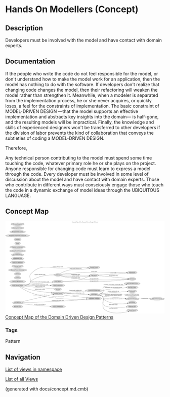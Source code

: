 # Hands On Modellers (Concept)
## Description
Developers must be involved with the model and have contact with domain experts.

## Documentation
If the people who write the code do not feel responsible for the model, or
don't understand how to make the model work for an application, then the model
has nothing to do with the software. If developers don't realize that changing
code changes the model, then their refactoring will weaken the model rather
than strengthen it. Meanwhile, when a modeler is separated from the
implementation process, he or she never acquires, or quickly loses, a feel for
the constraints of implementation.
The basic constraint of MODEL-DRIVEN DESIGN —that the model supports an
effective implementation and abstracts key insights into the domain—
is half-gone, and the resulting models will be impractical. Finally, the
knowledge and skills of experienced designers won't be transferred to other
developers if the division of labor prevents the kind of collaboration that
conveys the subtleties of coding a MODEL-DRIVEN DESIGN.


Therefore,

Any technical person contributing to the model must spend some time touching
the code, whatever primary role he or she plays on the project. Anyone
responsible for changing code must learn to express a model through the code.
Every developer must be involved in some level of discussion about the model
and have contact with domain experts. Those who contribute in different ways
must consciously engage those who touch the code in a dynamic exchange of model
ideas through the UBIQUITOUS LANGUAGE.

## Concept Map
![Concept Map of the Domain Driven Design Patterns](../ddd/concept-view.png)
[Concept Map of the Domain Driven Design Patterns](../ddd/concept-view.md)

### Tags
Pattern


## Navigation
[List of views in namespace](./views-in-namespace.md)

[List of all Views](../views.md)

(generated with docs/concept.md.cmb)
